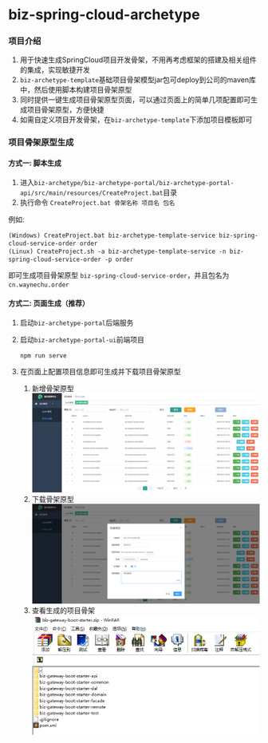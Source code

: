 # biz-spring-cloud-archetype

### 项目介绍
1. 用于快速生成SpringCloud项目开发骨架，不用再考虑框架的搭建及相关组件的集成，实现敏捷开发
2. `biz-archetype-template`基础项目骨架模型jar包可deploy到公司的maven库中，然后使用脚本构建项目骨架原型
3. 同时提供一键生成项目骨架原型页面，可以通过页面上的简单几项配置即可生成项目骨架原型，方便快捷
4. 如需自定义项目开发骨架，在`biz-archetype-template`下添加项目模板即可

### 项目骨架原型生成

#### 方式一: 脚本生成
1. 进入`biz-archetype/biz-archetype-portal/biz-archetype-portal-api/src/main/resources/CreateProject.bat`目录
2. 执行命令 `CreateProject.bat 骨架名称 项目名 包名`

例如:
```shell
(Windows) CreateProject.bat biz-archetype-template-service biz-spring-cloud-service-order order
(Linux) CreateProject.sh -a biz-archetype-template-service -n biz-spring-cloud-service-order -p order
```

即可生成项目骨架原型 `biz-spring-cloud-service-order`，并且包名为 `cn.waynechu.order`

#### 方式二: 页面生成（推荐）
1. 启动`biz-archetype-portal`后端服务

2. 启动`biz-archetype-portal-ui`前端项目
    ```
    npm run serve
    ```

3. 在页面上配置项目信息即可生成并下载项目骨架原型

    1. 新增骨架原型
        ![新增骨架原型](../docs/archetype-list.png "新增骨架原型")
    2. 下载骨架原型
        ![骨架原型列表](../docs/archetype-create.png "骨架原型列表")
    3. 查看生成的项目骨架
        ![项目骨架](../docs/archetype-project.png "项目骨架")